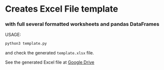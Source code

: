 # Creates Excel File template 
### with full several formatted worksheets and pandas DataFrames

USAGE:
```bash
python3 template.py
```
and check the generated `template.xlsx` file.

See the generated Excel file at [Google Drive](https://drive.google.com/file/d/1QgWy7MOZ961U4FYoJIxuSZ5GqBZYW_o4/view?usp=sharing) 
